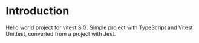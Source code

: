 # Introduction 
Hello world project for vitest SIG.
Simple project with TypeScript and Vitest Unittest, converted from a project with Jest.